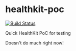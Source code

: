 healthkit-poc
=============

[![Build Status](https://travis-ci.org/akoi/healthkit-poc.svg?branch=master)](https://travis-ci.org/akoi/healthkit-poc)

Quick HealthKit PoC for testing

Doesn't do much right now!